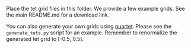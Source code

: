 Place the tet grid files in this folder. 
We provide a few example grids. See the main README.md for a download link.

You can also generate your own grids using [quartet](https://github.com/crawforddoran/quartet).
Please see the `generate_tets.py` script for an example. 
Remember to renormalize the generated tet grid to [-0.5, 0.5].
